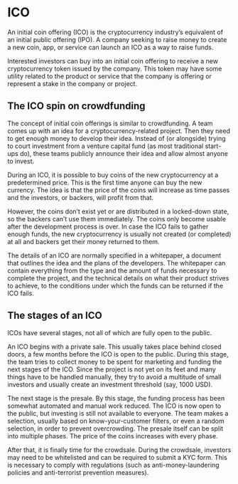 # ICO
An initial coin offering (ICO) is the cryptocurrency industry’s equivalent of an initial public offering (IPO). A company seeking to raise money to create a new coin, app, or service can launch an ICO as a way to raise funds.

Interested investors can buy into an initial coin offering to receive a new cryptocurrency token issued by the company. This token may have some utility related to the product or service that the company is offering or represent a stake in the company or project.
## The ICO spin on crowdfunding
The concept of initial coin offerings is similar to crowdfunding. A team comes up with an idea for a cryptocurrency-related project. Then they need to get enough money to develop their idea. Instead of (or alongside) trying to court investment from a venture capital fund (as most traditional start-ups do), these teams publicly announce their idea and allow almost anyone to invest.

During an ICO, it is possible to buy coins of the new cryptocurrency at a predetermined price. This is the first time anyone can buy the new currency. The idea is that the price of the coins will increase as time passes and the investors, or backers, will profit from that.

However, the coins don’t exist yet or are distributed in a locked-down state, so the backers can’t use them immediately. The coins only become usable after the development process is over. In case the ICO fails to gather enough funds, the new cryptocurrency is usually not created (or completed) at all and backers get their money returned to them.

The details of an ICO are normally specified in a whitepaper, a document that outlines the idea and the plans of the developers. The whitepaper can contain everything from the type and the amount of funds necessary to complete the project, and the technical details on what their product strives to achieve, to the conditions under which the funds can be returned if the ICO fails.

## The stages of an ICO
ICOs have several stages, not all of which are fully open to the public.

An ICO begins with a private sale. This usually takes place behind closed doors, a few months before the ICO is open to the public. During this stage, the team tries to collect money to be spent for marketing and funding the next stages of the ICO. Since the project is not yet on its feet and many things have to be handled manually, they try to avoid a multitude of small investors and usually create an investment threshold (say, 1000 USD).

The next stage is the presale. By this stage, the funding process has been somewhat automated and manual work reduced. The ICO is now open to the public, but investing is still not available to everyone. The team makes a selection, usually based on know-your-customer filters, or even a random selection, in order to prevent overcrowding. The presale itself can be split into multiple phases. The price of the coins increases with every phase.

After that, it is finally time for the crowdsale. During the crowdsale, investors may need to be whitelisted and can be required to submit a KYC form. This is necessary to comply with regulations (such as anti-money-laundering policies and anti-terrorist prevention measures).